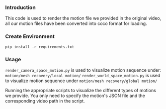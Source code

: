 

### Introduction

This code is used to render the motion file we provided in the original video, all our motion files have been converted into coco format for loading. 



### Create Environment

```shell
pip install -r requirements.txt
```



### Usage

`render_camera_space_motion.py` is used to visualize motion sequence under: `motion/mesh recovery/local motion/`
`render_world_space_motion.py`  is used to visualize motion sequence under `motion/mesh recovery/global motion/`

Running the appropriate scripts to visualize the different types of motions we provide. You only need to specify the motion's JSON file and the corresponding video path in the script.
